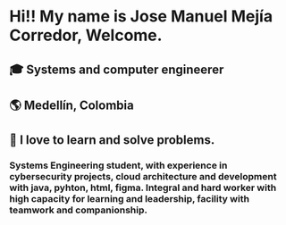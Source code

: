 # Hi!! My name is Jose Manuel Mejía Corredor, Welcome.
##  
## 🎓 Systems and computer engineerer
## 🌎 Medellín, Colombia  
## 🚀 I love to learn and solve problems.

### Systems Engineering student, with experience in cybersecurity projects, cloud architecture and development with java, pyhton, html, figma. Integral and hard worker with high capacity for learning and leadership, facility with teamwork and companionship.


